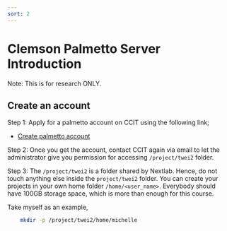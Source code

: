```yaml
---
sort: 2
---
```



# Clemson Palmetto Server Introduction 

Note: This is for research ONLY.

## Create an account

Step 1: Apply for a palmetto account on CCIT using the following link;

- [Create palmetto account](http://clemson.cherwellondemand.com/CherwellPortal/IT/One-Step/CITIAccount)

Step 2: Once you get the account, contact CCIT again via email to let the administrator give you permission for accessing `/project/twei2` folder.

Step 3: The `/project/twei2` is a folder shared by Nextlab. Hence, do not touch anything else inside the `project/twei2` folder. You can create your projects in your own home folder `/home/<user_name>`. Everybody should have 100GB storage space, which is more than enough for this course. 


Take myself as an example, 

```bash
    mkdir -p /project/twei2/home/michelle
```
